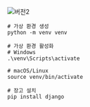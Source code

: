 
![버전2](https://github.com/real-estate-index/real-estate-index-web/assets/99078115/bb4d12fd-0b03-4574-b1db-96c6358bea4e)


```terminal
# 가상 환경 생성
python -m venv venv

# 가상 환경 활성화
# Windows
.\venv\Scripts\activate

# macOS/Linux
source venv/bin/activate

# 장고 설치
pip install django

```

